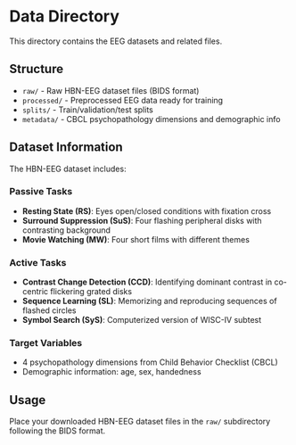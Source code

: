 # Data Directory

This directory contains the EEG datasets and related files.

## Structure

- `raw/` - Raw HBN-EEG dataset files (BIDS format)
- `processed/` - Preprocessed EEG data ready for training
- `splits/` - Train/validation/test splits
- `metadata/` - CBCL psychopathology dimensions and demographic info

## Dataset Information

The HBN-EEG dataset includes:

### Passive Tasks
- **Resting State (RS)**: Eyes open/closed conditions with fixation cross
- **Surround Suppression (SuS)**: Four flashing peripheral disks with contrasting background  
- **Movie Watching (MW)**: Four short films with different themes

### Active Tasks
- **Contrast Change Detection (CCD)**: Identifying dominant contrast in co-centric flickering grated disks
- **Sequence Learning (SL)**: Memorizing and reproducing sequences of flashed circles
- **Symbol Search (SyS)**: Computerized version of WISC-IV subtest

### Target Variables
- 4 psychopathology dimensions from Child Behavior Checklist (CBCL)
- Demographic information: age, sex, handedness

## Usage

Place your downloaded HBN-EEG dataset files in the `raw/` subdirectory following the BIDS format.